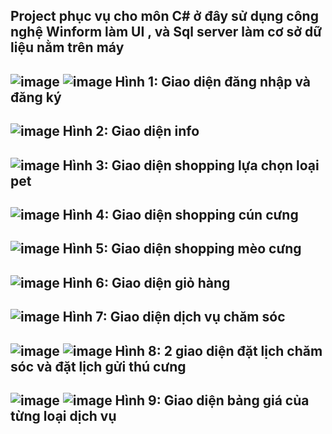 Project phục vụ cho môn C# ở đây sử dụng công nghệ Winform làm UI , 
và Sql server làm cơ sở dữ liệu nằm trên máy
-------------------------------
![image](https://github.com/Monkey-D-Luc/Quanlycuahangthucung/assets/133494882/4e225007-8a95-4fce-b6bb-70ed8db9e3b7)
![image](https://github.com/Monkey-D-Luc/Quanlycuahangthucung/assets/133494882/12f956d5-7256-4624-9798-933ed0cfa0a0)
Hình 1:  Giao diện đăng nhập và đăng ký 
--------------------------------
![image](https://github.com/Monkey-D-Luc/Quanlycuahangthucung/assets/133494882/f7fe2bd9-9398-4948-9bbd-5164905f8bb8)
Hình 2: Giao diện info
---------------------
![image](https://github.com/Monkey-D-Luc/Quanlycuahangthucung/assets/133494882/028095aa-ec2e-4a86-ab1e-a3f3081fff1a)
Hình 3: Giao diện shopping lựa chọn loại pet
-----------------------
![image](https://github.com/Monkey-D-Luc/Quanlycuahangthucung/assets/133494882/9b2bb0e6-caf8-4bd6-a731-c08491b0cda5)
Hình 4: Giao diện shopping cún cưng
-----------------------
![image](https://github.com/Monkey-D-Luc/Quanlycuahangthucung/assets/133494882/9217ad61-8744-49aa-89aa-8af1d55dd4bd)
Hình 5: Giao diện shopping mèo cưng
----------------------
![image](https://github.com/Monkey-D-Luc/Quanlycuahangthucung/assets/133494882/0fe9c733-63b0-4aba-aa56-caccfb50e8a9)
Hình 6: Giao diện giỏ hàng
--------------------
![image](https://github.com/Monkey-D-Luc/Quanlycuahangthucung/assets/133494882/afa1c2f6-e4b1-40dd-92ba-e455b5bd146e)
Hình 7: Giao diện dịch vụ chăm sóc
------------------
![image](https://github.com/Monkey-D-Luc/Quanlycuahangthucung/assets/133494882/ba356cf3-86ea-49fb-b449-7eb04777892b)
![image](https://github.com/Monkey-D-Luc/Quanlycuahangthucung/assets/133494882/44330836-34dc-4f7e-91dc-4a47f18c3f20)
Hình 8: 2 giao diện đặt lịch chăm sóc và đặt lịch gửi thú cưng
-----------------
![image](https://github.com/Monkey-D-Luc/Quanlycuahangthucung/assets/133494882/9e6841bc-b709-458b-b5dc-60fd751e23f2)
![image](https://github.com/Monkey-D-Luc/Quanlycuahangthucung/assets/133494882/60e1eef4-f7e2-4dc5-9b05-a82aa0918439)
Hình 9: Giao diện bảng giá của từng loại dịch vụ
-------------------


